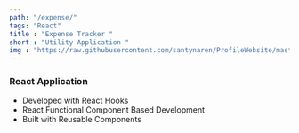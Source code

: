 ```yaml
---
path: "/expense/"
tags: "React"
title : "Expense Tracker "
short : "Utility Application "
img : "https://raw.githubusercontent.com/santynaren/ProfileWebsite/master/expense.png"
---
```


### React Application #

* Developed with React Hooks
* React Functional Component Based Development
* Built with Reusable Components